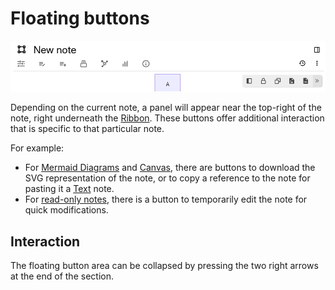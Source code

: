 # Floating buttons
![](Floating%20buttons_image.png)

Depending on the current note, a panel will appear near the top-right of the note, right underneath the [Ribbon](Ribbon.md). These buttons offer additional interaction that is specific to that particular note.

For example:

*   For [Mermaid Diagrams](../../Note%20Types/Mermaid%20Diagrams.md) and [Canvas](../../Note%20Types/Canvas.md), there are buttons to download the SVG representation of the note, or to copy a reference to the note for pasting it a [Text](../../Note%20Types/Text.md) note.
*   For [read-only notes](../Notes/Read-Only%20Notes.md), there is a button to temporarily edit the note for quick modifications.

## Interaction

The floating button area can be collapsed by pressing the two right arrows at the end of the section.